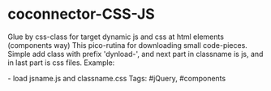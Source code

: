 # coconnector-CSS-JS
Glue by css-class for target dynamic js and css at html elements (components way)
This pico-rutina for downloading small code-pieces.
Simple add class with prefix 'dynload-', and next part in classname is js, and in last part is css files.
Example: <div class="dynload-jsnanme-cssnamae"></div> - load jsname.js and classname.css
Tags: #jQuery, #components
